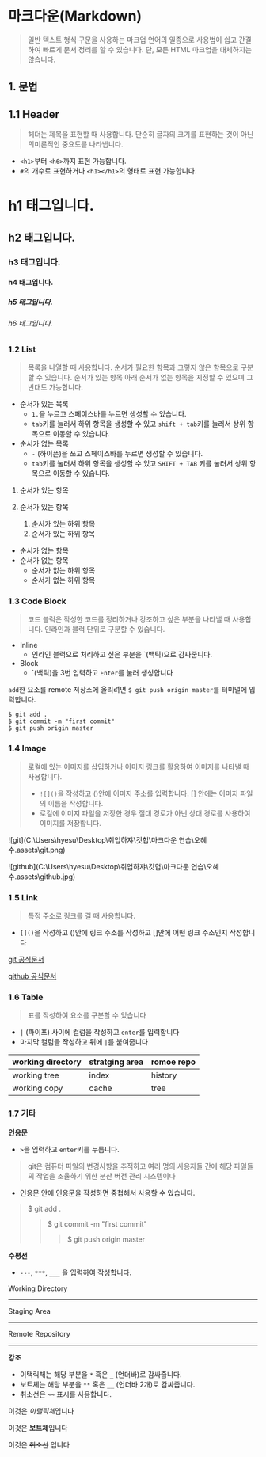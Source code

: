 # 마크다운(Markdown)

> 일반 텍스트 형식 구문을 사용하는 마크업 언어의 일종으로 사용법이 쉽고 간결하여 빠르게 문서 정리를 할 수 있습니다. 단, 모든 HTML 마크업을 대체하지는 않습니다.



## 1. 문법

## 1.1 Header

> 헤더는 제목을 표현할 때 사용합니다. 단순히 글자의 크기를 표현하는 것이 아닌 의미론적인 중요도를 나타냅니다.

- ``<h1>``부터 ``<h6>``까지 표현 가능합니다.
- ``#``의 개수로 표현하거나 ``<h1></h1>``의 형태로 표현 가능합니다.



# h1 태그입니다.

## h2 태그입니다.

### h3 태그입니다.

#### h4 태그입니다.

##### h5 태그입니다.

###### h6 태그입니다.



### 1.2 List

> 목록을 나열할 때 사용합니다. 순서가 필요한 항목과 그렇지 않은 항목으로 구분할 수 있습니다. 순서가 있는 항목 아래 순서가 없는 항목을 지정할 수 있으며 그 반대도 가능합니다.

- 순서가 있는 목록
  - ``1.``을 누르고 스페이스바를 누르면 생성할 수 있습니다.
  - ``tab``키를 눌러서 하위 항목을 생성할 수 있고 ``shift + tab``키를 눌러서 상위 항목으로 이동할 수 있습니다.
- 순서가 없는 목록
  - ``-`` (하이픈)을 쓰고 스페이스바를 누르면 생성할 수 있습니다.
  - ``tab``키를 눌러서 하위 항목을 생성할 수 있고 ``SHIFT + TAB`` 키를 눌러서 상위 항목으로 이동할 수 있습니다.

1. 순서가 있는 항목

2. 순서가 있는 항목

   1. 순서가 있는 하위 항목
   2. 순서가 있는 하위 항목

   

- 순서가 없는 항목
- 순서가 없는 항목
  - 순서가 없는 하위 항목
  - 순서가 없는 하위 항목



### 1.3 Code Block

> 코드 블럭은 작성한 코드를 정리하거나 강조하고 싶은 부분을 나타낼 때 사용합니다. 인라인과 블럭 단위로 구분할 수 있습니다.

- Inline
  - 인라인 블럭으로 처리하고 싶은 부분을 \`(백틱)으로 감싸줍니다.
- Block
  - \`(백틱)을 3번 입력하고 ```Enter```를 눌러 생성합니다

``add``한 요소를 remote 저장소에 올리려면 ``$ git push origin master``를 터미널에 입력합니다.

```shell
$ git add .
$ git commit -m "first commit"
$ git push origin master
```



### 1.4 Image

> 로컬에 있는 이미지를 삽입하거나 이미지 링크를 활용하여 이미지를 나타낼 때 사용합니다.
>
> - ``![]()``을 작성하고 ()안에 이미지 주소를 입력합니다. [] 안에는 이미지 파일의 이름을 작성합니다.
> - 로컬에 이미지 파일을 저장한 경우 절대 경로가 아닌 상대 경로를 사용하여 이미지를 저장합니다.

![git](C:\Users\hyesu\Desktop\취업하쟈\깃헙\마크다운 연습\오혜수.assets\git.png)

![github](C:\Users\hyesu\Desktop\취업하쟈\깃헙\마크다운 연습\오혜수.assets\github.jpg)



### 1.5 Link

> 특정 주소로 링크를 걸 때 사용합니다.

- ``[]()``을 작성하고 ()안에 링크 주소를 작성하고 []안에 어떤 링크 주소인지 작성합니다



[git 공식문서]("https://git-scm.com/book/ko/v2")

[github 공식문서](https://git-scm.com/book/ko/v2)



### 1.6 Table

> 표를 작성하여 요소를 구분할 수 있습니다

- `|` (파이프) 사이에 컬럼을 작성하고 `enter`를 입력합니다
- 마지막 컬럼을 작성하고 뒤에 `|`를 붙여줍니다

| working directory | stratging area | romoe repo |
| ----------------- | -------------- | ---------- |
| working tree      | index          | history    |
| working copy      | cache          | tree       |



### 1.7 기타

**인용문**

- `>`을 입력하고 `enter`키를 누릅니다.

> git은 컴퓨터 파일의 변경사항을 추적하고 여러 명의 사용자들 간에 해당 파일들의 작업을 조율하기 위한 분산 버전 관리 시스템이다

- 인용문 안에 인용문을 작성하면 중첩해서 사용할 수 있습니다.

> $ git add .
>
> > $ git commit -m "first commit"
> >
> > > $ git push origin master



**수평선**

- `---`, `***`, `___` 을 입력하여 작성합니다.

Working Directory

---

Staging Area

***

Remote Repository

___



**강조**

- 이택릭체는 해당 부분을 `*` 혹은 `_` (언더바)로 감싸줍니다.
- 보트체는 해당 부분을 `**` 혹은 `__` (언더바 2개)로 감싸줍니다.
- 취소선은 `~~` 표시를 사용합니다.

이것은 *이탤릭체*입니다

이것은 **보트체**입니다

이것은 ~~취소선~~ 입니다




